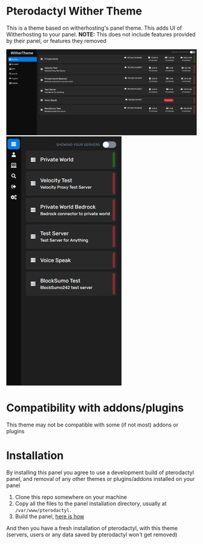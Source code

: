 # Pterodactyl Wither Theme
This is a theme based on witherhosting's panel theme. This adds UI of Witherhosting to your panel.
**NOTE:** This does not include features provided by their panel, or features they removed

![Image](/.github/images/theme-desktop.gif)
![Image](/.github/images/theme-mobile.gif)
# Compatibility with addons/plugins
This theme may not be compatible with some (if not most) addons or plugins

# Installation
By installing this panel you agree to use a development build of pterodactyl panel, and removal of any other themes or plugins/addons installed on your panel

1. Clone this repo somewhere on your machine
2. Copy all the files to the panel installation directory, usually at `/var/www/pterodactyl`. 
3. Build the panel, [here is how](https://pterodactyl.io/community/customization/panel.html)

And then you have a fresh installation of pterodactyl, with this theme (servers, users or any data saved by pterodactyl won't get removed)
